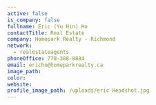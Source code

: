 ```yaml
---
active: false
is_company: false
fullname: Eric (Yu Hin) Ho
contactTitle: Real Estate
company: Homepark Realty - Richmond
network:
  - realestateagents
phoneOffice: 778-388-8884
email: ericho@homeparkrealty.ca
image_path:
color:
website:
profile_image_path: /uploads/eric Headshot.jpg
---
```

